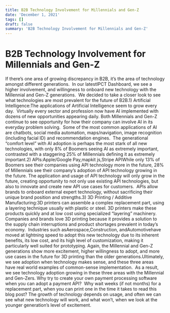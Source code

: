 ```yaml
---
title: B2B Technology Involvement for Millennials and Gen-Z
date: 'December 1, 2021'
tags: []
draft: false
summary: 'B2B Technology Involvement for Millennials and Gen-Z'
---
```


# B2B Technology Involvement for Millennials and Gen-Z

If there’s one area of growing discrepancy in B2B, it’s the area of technology amongst different generations.  In our latestIPCT Dashboard, we see a higher involvement, and willingness to onboard new technology with the Millennial and Gen-Z generations.  We decided to take a closer look to see what technologies are most prevalent for the future of B2B.1) Artificial Intelligence:The applications of Artificial Intelligence seem to grow every day.  Virtually every sector and profession now have AI implemented with dozens of new opportunities appearing daily. Both Millennials and Gen-Z continue to see opportunity for how their company can involve AI in its everyday problem solving.  Some of the most common applications of AI are chatbots, social media automation, maps/navigation, image recognition (including facial ID) and recommendation engines.  The generational “comfort level” with AI adoption is perhaps the most stark of all new technologies, with only 8% of Boomers seeing AI as extremely important, contrasted with a staggering 25% of Millennials defining it as extremely important.2) APIs:Apple/Google Pay,mapkit js,Stripe APIWhile only 13% of Boomers see their companies using API technology more in the future, 28% of Millennials see their company’s adoption of API technology growing in the future. The application and usage of API technology will only grow in the future, creating opportunity to not only use existing API technologies, but also to innovate and create new API use cases for customers.  APIs allow brands to onboard external expert technology, without sacrificing their unique brand position and strengths.3) 3D Printing / Additive Manufacturing:3D printers can assemble a complex replacement part, using a layering technique usually with plastic or steel. 3D printers make these products quickly and at low cost using specialized “layering” machinery. Companies and brands love 3D printing because it provides a solution to the supply chain interruptions and product shortages prevalent in today’s economy.  Industries such asAerospace,Construction, andAutomotivehave moved at lightning speed to adopt this new technology due to its inherent benefits, its low cost, and its high level of customization, making it particularly well suited for prototyping. Again, the Millennial and Gen-Z generations show more excitement, higher willingness to adopt, and more use cases in the future for 3D printing than the older generations.Ultimately, we see adoption when technology makes sense, and these three areas have real world examples of common-sense implementation.  As a result, we see technology adoption growing in these three areas with the Millennial and Gen-Zers. Why try to create your own payment processing software when you can adopt a payment API?  Why wait weeks (if not months) for a replacement part, when you can print one in the time it takes to read this blog post? The growth of technology depends on usage, and often we can see what new technology will work, and what won’t, when we look at the younger generation’s level of excitement.

